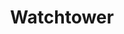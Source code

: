 ---
layout: ../../layouts/ShopLayout.astro
title: 'Watchtower'
description: 'Watchtower der Hooded Lanterns'
columnStart: 30
columnEnd: 37
rowStart: 7
rowEnd: 13
icon: 'hoodedLanterns.png'
iconSize: '5rem'
---